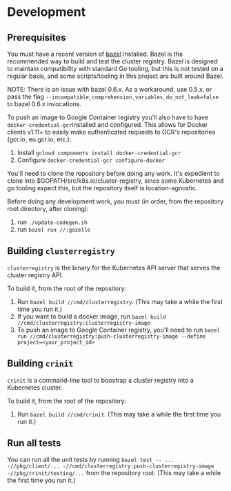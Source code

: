 # Development

## Prerequisites

You must have a recent version of [bazel](https://bazel.io) installed. Bazel is
the recommended way to build and test the cluster registry. Bazel is designed to
maintain compatibility with standard Go tooling, but this is not tested on a
regular basis, and some scripts/tooling in this project are built around Bazel.

NOTE: There is an issue with bazel 0.6.x. As a workaround, use 0.5.x, or pass
the flag `--incompatible_comprehension_variables_do_not_leak=false` to bazel
0.6.x invocations.

To push an image to Google Container registry you'll also have to have 
`docker-credential-gcr`installed and configured. This allows for Docker clients 
v1.11+ to easily make authenticated requests to GCR's repositories (gcr.io, 
eu.gcr.io, etc.):

1. Install `gcloud components install docker-credential-gcr`
1. Configure `docker-credential-gcr configure-docker`

You'll need to clone the repository before doing any work. It's expedient to
clone into $GOPATH/src/k8s.io/cluster-registry, since some Kubernetes and go
tooling expect this, but the repository itself is location-agnostic.

Before doing any development work, you must (in order, from the repository root
directory, after cloning):

1.  run `./update-codegen.sh`
1.  run `bazel run //:gazelle`

## Building `clusterregistry`

`clusterregistry` is the binary for the Kubernetes API server that serves the
cluster registry API.

To build it, from the root of the repository:

1.  Run `bazel build //cmd/clusterregistry`. (This may take a while the first
    time you run it.)
1.  If you want to build a docker image, run
    `bazel build //cmd/clusterregistry:clusterregistry-image`
1.  To push an image to Google Container registry, you'll need to run
    `bazel run //cmd/clusterregistry:push-clusterregistry-image --define project=<your_project_id>`

## Building `crinit`

`crinit` is a command-line tool to boostrap a cluster registry into a Kubernetes
cluster.

To build it, from the root of the repository:

1.  Run `bazel build //cmd/crinit`. (This may take a while the first time you
    run it.)


## Run all tests

You can run all the unit tests by running
`bazel test -- ... -//pkg/client/... -//cmd/clusterregistry:push-clusterregistry-image -//pkg/crinit/testing/...`
from the repository root. (This may take a while the first time you run it.)
